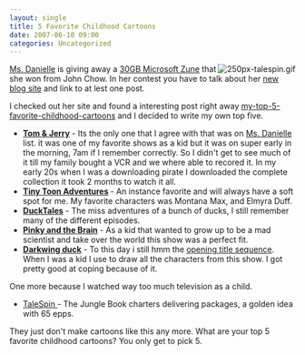 ```yaml
---
layout: single
title: 5 Favorite Childhood Cartoons
date: 2007-06-10 09:00
categories: Uncategorized
---
```

<a href="http://www.msdanielle.com/"><img src="/public/uploads/2007/06/250px-talespin.gif" alt="250px-talespin.gif" align="right" />Ms. Danielle</a> is giving away a <a href="http://www.msdanielle.com/microsoft-zune-30gb-giveaway-contest">30GB Microsoft Zune</a> that she won from John Chow. In her contest you have to talk about her <a href="http://www.msdanielle.com/">new blog site</a> and link to at lest one post.

I checked out her site and found a interesting post right away <a href="http://www.msdanielle.com/my-top-5-favorite-childhood-cartoons/">my-top-5-favorite-childhood-cartoons</a> and I decided to write my own top five.
<ul>
	<li><a href="http://en.wikipedia.org/wiki/Tom_and_Jerry_(MGM)"><strong>Tom &amp; Jerry</strong></a>  - Its the only one that I agree with that was on <a href="http://www.msdanielle.com/">Ms. Danielle</a> list. it was one of my favorite shows as a kid but it was on super early in the morning, 7am if I remember correctly. So I didn't get to see much of it till my family bought a VCR and we where able to recored it. In my early 20s when I was a downloading pirate I downloaded the complete collection it took 2 months to watch it all.</li>
	<li><strong><a href="http://en.wikipedia.org/wiki/Tiny_Toon_Adventures">Tiny Toon Adventures</a> </strong>- An instance favorite and will always have a soft spot for me. My favorite characters was Montana Max, and Elmyra Duff.</li>
	<li><strong><a href="http://en.wikipedia.org/wiki/DuckTales">DuckTales</a></strong> - The miss adventures of a bunch of ducks, I still remember many of the different episodes. <a href="http://en.wikipedia.org/wiki/Pinky_and_the_Brain">
</a></li>
	<li><a href="http://en.wikipedia.org/wiki/Pinky_and_the_Brain"><strong>Pinky and the Brain</strong></a> - As a kid that wanted to grow up to be a mad scientist and take over the world this show was a perfect fit.</li>
	<li><a href="http://en.wikipedia.org/wiki/Darkwing_Duck"><strong>Darkwing duck</strong></a> - To this day i still hmm the <a href="http://www.youtube.com/?v=czCqMWRFVg4">opening title sequence</a>. When I was a kid I use to draw all the characters from this show. I got pretty good at coping because of it.</li>
</ul>
One more because I watched way too much television as a child.
<ul>
	<li><a href="http://en.wikipedia.org/wiki/TaleSpin">TaleSpin </a>-  The Jungle Book charters delivering packages, a golden idea with 65 epps.</li>
</ul>
They just don't make cartoons like this any more.
What are your top 5 favorite childhood cartoons? You only get to pick 5.
